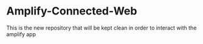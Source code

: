 # Amplify-Connected-Web
This is the new repository that will be kept clean in order to interact with the amplify app
